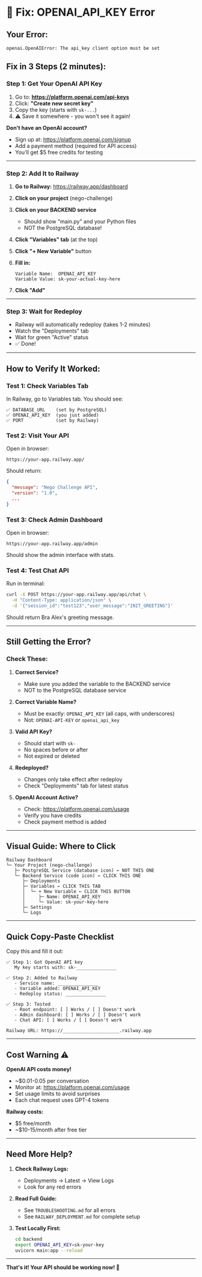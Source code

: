 # 🔑 Fix: OPENAI_API_KEY Error

## Your Error:
```
openai.OpenAIError: The api_key client option must be set
```

## Fix in 3 Steps (2 minutes):

### Step 1: Get Your OpenAI API Key

1. Go to: **https://platform.openai.com/api-keys**
2. Click: **"Create new secret key"**
3. Copy the key (starts with `sk-...`)
4. ⚠️ Save it somewhere - you won't see it again!

**Don't have an OpenAI account?**
- Sign up at: https://platform.openai.com/signup
- Add a payment method (required for API access)
- You'll get $5 free credits for testing

---

### Step 2: Add It to Railway

1. **Go to Railway:** https://railway.app/dashboard

2. **Click on your project** (nego-challenge)

3. **Click on your BACKEND service** 
   - Should show "main.py" and your Python files
   - NOT the PostgreSQL database!

4. **Click "Variables" tab** (at the top)

5. **Click "+ New Variable"** button

6. **Fill in:**
   ```
   Variable Name:  OPENAI_API_KEY
   Variable Value: sk-your-actual-key-here
   ```

7. **Click "Add"**

---

### Step 3: Wait for Redeploy

- Railway will automatically redeploy (takes 1-2 minutes)
- Watch the "Deployments" tab
- Wait for green "Active" status
- ✅ Done!

---

## How to Verify It Worked:

### Test 1: Check Variables Tab
In Railway, go to Variables tab. You should see:
```
✅ DATABASE_URL    (set by PostgreSQL)
✅ OPENAI_API_KEY  (you just added)
✅ PORT            (set by Railway)
```

### Test 2: Visit Your API
Open in browser:
```
https://your-app.railway.app/
```

Should return:
```json
{
  "message": "Nego Challenge API",
  "version": "1.0",
  ...
}
```

### Test 3: Check Admin Dashboard
Open in browser:
```
https://your-app.railway.app/admin
```

Should show the admin interface with stats.

### Test 4: Test Chat API
Run in terminal:
```bash
curl -X POST https://your-app.railway.app/api/chat \
  -H "Content-Type: application/json" \
  -d '{"session_id":"test123","user_message":"INIT_GREETING"}'
```

Should return Bra Alex's greeting message.

---

## Still Getting the Error?

### Check These:

1. **Correct Service?**
   - Make sure you added the variable to the BACKEND service
   - NOT to the PostgreSQL database service

2. **Correct Variable Name?**
   - Must be exactly: `OPENAI_API_KEY` (all caps, with underscores)
   - Not: `OPENAI-API-KEY` or `openai_api_key`

3. **Valid API Key?**
   - Should start with `sk-`
   - No spaces before or after
   - Not expired or deleted

4. **Redeployed?**
   - Changes only take effect after redeploy
   - Check "Deployments" tab for latest status

5. **OpenAI Account Active?**
   - Check: https://platform.openai.com/usage
   - Verify you have credits
   - Check payment method is added

---

## Visual Guide: Where to Click

```
Railway Dashboard
└─ Your Project (nego-challenge)
   ├─ PostgreSQL Service (database icon) ← NOT THIS ONE
   └─ Backend Service (code icon) ← CLICK THIS ONE
      ├─ Deployments
      ├─ Variables ← CLICK THIS TAB
      │  └─ + New Variable ← CLICK THIS BUTTON
      │     ├─ Name: OPENAI_API_KEY
      │     └─ Value: sk-your-key-here
      ├─ Settings
      └─ Logs
```

---

## Quick Copy-Paste Checklist

Copy this and fill it out:

```
✅ Step 1: Got OpenAI API key
   My key starts with: sk-_______________

✅ Step 2: Added to Railway
   - Service name: _______________
   - Variable added: OPENAI_API_KEY
   - Redeploy status: _______________

✅ Step 3: Tested
   - Root endpoint: [ ] Works / [ ] Doesn't work
   - Admin dashboard: [ ] Works / [ ] Doesn't work
   - Chat API: [ ] Works / [ ] Doesn't work

Railway URL: https://_____________________.railway.app
```

---

## Cost Warning ⚠️

**OpenAI API costs money!**
- ~$0.01-0.05 per conversation
- Monitor at: https://platform.openai.com/usage
- Set usage limits to avoid surprises
- Each chat request uses GPT-4 tokens

**Railway costs:**
- $5 free/month
- ~$10-15/month after free tier

---

## Need More Help?

1. **Check Railway Logs:**
   - Deployments → Latest → View Logs
   - Look for any red errors

2. **Read Full Guide:**
   - See `TROUBLESHOOTING.md` for all errors
   - See `RAILWAY_DEPLOYMENT.md` for complete setup

3. **Test Locally First:**
   ```bash
   cd backend
   export OPENAI_API_KEY=sk-your-key
   uvicorn main:app --reload
   ```

---

**That's it! Your API should be working now! 🎉**

